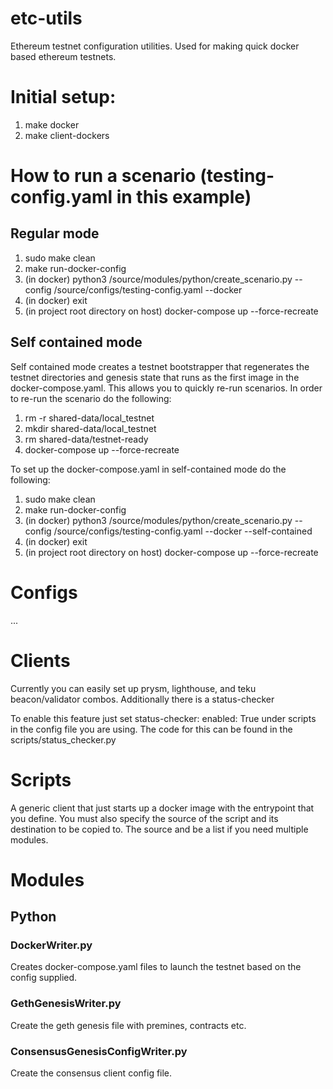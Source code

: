 # etc-utils
Ethereum testnet configuration utilities. Used for making quick docker based ethereum testnets.
# Initial setup:
1. make docker
2. make client-dockers

# How to run a scenario (testing-config.yaml in this example)
## Regular mode
1. sudo make clean
2. make run-docker-config
3. (in docker) python3 /source/modules/python/create\_scenario.py --config /source/configs/testing-config.yaml --docker
4. (in docker) exit
5. (in project root directory on host) docker-compose up --force-recreate
## Self contained mode
Self contained mode creates a testnet bootstrapper that regenerates the testnet directories and genesis state that runs as the first image in the docker-compose.yaml. This allows you to quickly re-run scenarios. In order to re-run the scenario do the following:
1. rm -r shared-data/local\_testnet
2. mkdir shared-data/local\_testnet
3. rm shared-data/testnet-ready
4. docker-compose up --force-recreate

To set up the docker-compose.yaml in self-contained mode do the following:
1. sudo make clean
2. make run-docker-config
3. (in docker) python3 /source/modules/python/create\_scenario.py --config /source/configs/testing-config.yaml --docker --self-contained
4. (in docker) exit
5. (in project root directory on host) docker-compose up --force-recreate


# Configs
...

# Clients
Currently you can easily set up prysm, lighthouse, and teku beacon/validator combos. Additionally there is a status-checker

To enable this feature just set status-checker: enabled: True under scripts in the config file you are using. The code for this can be found
in the scripts/status\_checker.py

# Scripts
A generic client that just starts up a docker image with the entrypoint that you define. You must also specify the source of the script and its destination to be copied to. The source and be a list if you need multiple modules. 
# Modules
## Python
### DockerWriter.py
Creates docker-compose.yaml files to launch the testnet based on the config supplied.
### GethGenesisWriter.py
Create the geth genesis file with premines, contracts etc. 
### ConsensusGenesisConfigWriter.py
Create the consensus client config file.
